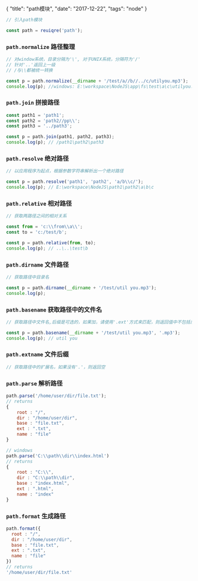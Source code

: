 {
  "title": "path模块",
  "date": "2017-12-22",
  "tags": "node"
}

```javascript
// 引入path模块

const path = reuiqre('path');
```

###  `path.normalize` 路径整理

```javascript
// 对window系统，目录分隔为'\', 对于UNIX系统，分隔符为'/'
// 针对'..'返回上一级
// /与\\都被统一转换

const p = path.normalize(__dirname + '/test/a//b//../c/utilyou.mp3');
console.log(p); //windows: E:\workspace\NodeJS\app\fs\test\a\c\utilyou.mp3
```
<!-- lph -->
### `path.join` 拼接路径

```javascript
const path1 = 'path1';
const path2 = 'path2//pp\\';
const path3 = '../path3';

const p = path.join(path1, path2, path3);
console.log(p); // /path1\path2\path3
```

### `path.resolve` 绝对路径

```javascript
// 以应用程序为起点，根据参数字符串解析出一个绝对路径

const p = path.resolve('path1', 'path2', 'a/b\\c/');
console.log(p); // E:\workspace\NodeJS\path1\path2\a\b\c
```

### `path.relative` 相对路径

```javascript
// 获取两路径之间的相对关系

const from = 'c:\\from\\a\\';
const to = 'c:/test/b';

const p = path.relative(from, to);
console.log(p); // ..\..\test\b
```

### `path.dirname` 文件路径

```javascript
// 获取路径中目录名

const p = path.dirname(__dirname + '/test/util you.mp3');
console.log(p); 
```

### `path.basename` 获取路径中的文件名

```javascript
// 获取路径中文件名,后缀是可选的，如果加，请使用'.ext'方式来匹配，则返回值中不包括后缀名；

const p = path.basename(__dirname + '/test/util you.mp3', '.mp3');
console.log(p); // util you
```

### `path.extname` 文件后缀

```javascript
// 获取路径中的扩展名，如果没有'.'，则返回空
```

### `path.parse` 解析路径

```javascript
path.parse('/home/user/dir/file.txt');
// returns
{
    root : "/",
    dir : "/home/user/dir",
    base : "file.txt",
    ext : ".txt",
    name : "file"
}

// windows
path.parse('C:\\path\\dir\\index.html')
// returns
{
    root : "C:\\",
    dir : "C:\\path\\dir",
    base : "index.html",
    ext : ".html",
    name : "index"
}
```

### `path.format` 生成路径

```javascript
path.format({
  root : "/",
  dir : "/home/user/dir",
  base : "file.txt",
  ext : ".txt",
  name : "file"
})
// returns
'/home/user/dir/file.txt'
```

